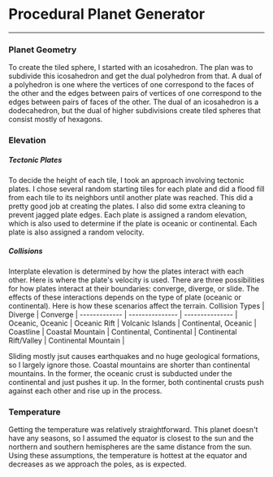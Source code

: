 # Procedural Planet Generator #
-----
### Planet Geometry ###
To create the tiled sphere, I started with an icosahedron. The plan was to subdivide this icosahedron and get the dual polyhedron from that. A dual of a polyhedron is one where the vertices of one correspond to the faces of the other and the edges between pairs of vertices of one correspond to the edges between pairs of faces of the other. The dual of an icosahedron is a dodecahedron, but the dual of higher subdivisions create tiled spheres that consist mostly of hexagons.

### Elevation ####
##### Tectonic Plates #####
To decide the height of each tile, I took an approach involving tectonic plates. I chose several random starting tiles for each plate and did a flood fill from each tile to its neighbors until another plate was reached. This did a pretty good job at creating the plates. I also did some extra cleaning to prevent jagged plate edges. Each plate is assigned a random elevation, which is also used to determine if the plate is oceanic or continental. Each plate is also assigned a random velocity.
##### Collisions #####
Interplate elevation is determined by how the plates interact with each other. Here is where the plate's velocity is used. There are three possibilities for how plates interact at their boundaries: converge, diverge, or slide. The effects of these interactions depends on the type of plate (oceanic or continental). Here is how these scenarios affect the terrain.
Collision Types          | Diverge                  | Converge              | 
-------------            | ---------------          | ---------------       |
Oceanic, Oceanic         | Oceanic Rift             | Volcanic Islands      | 
Continental, Oceanic     | Coastline                | Coastal Mountain      |
Continental, Continental | Continental Rift/Valley  | Continental Mountain  |

Sliding mostly jsut causes earthquakes and no huge geological formations, so I largely ignore those. Coastal mountains are shorter than continental mountains. In the former, the oceanic crust is subducted under the continental and just pushes it up. In the former, both continental crusts push against each other and rise up in the process.
### Temperature ###
Getting the temperature was relatively straightforward. This planet doesn't have any seasons, so I assumed the equator is closest to the sun and the northern and southern hemispheres are the same distance from the sun. Using these assumptions, the temperature is hottest at the equator and decreases as we approach the poles, as is expected.

